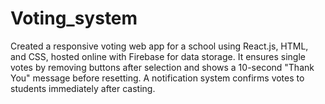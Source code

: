 # Voting_system
Created a responsive voting web app for a school using React.js, HTML, and CSS, hosted online with Firebase for data storage. It ensures single votes by removing buttons after selection and shows a 10-second "Thank You" message before resetting. A notification system confirms votes to students immediately after casting.
